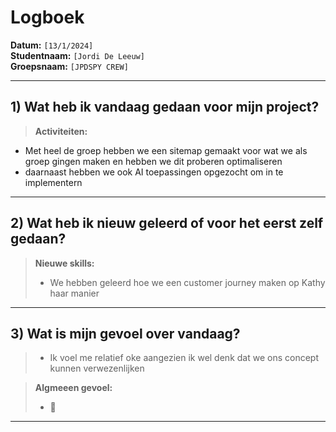# Logboek

**Datum:** `[13/1/2024]`  
**Studentnaam:** `[Jordi De Leeuw]`  
**Groepsnaam:** `[JPDSPY CREW]`

---

## 1) Wat heb ik vandaag gedaan voor mijn project?

> **Activiteiten:**

- Met heel de groep hebben we een sitemap gemaakt voor wat we als groep gingen maken en hebben we dit proberen optimaliseren
- daarnaast hebben we ook AI toepassingen opgezocht om in te implementern

---

## 2) Wat heb ik nieuw geleerd of voor het eerst zelf gedaan?

> **Nieuwe skills:**
>
> - We hebben geleerd hoe we een customer journey maken op Kathy haar manier

---

## 3) Wat is mijn gevoel over vandaag?

> - Ik voel me relatief oke aangezien ik wel denk dat we ons concept kunnen verwezenlijken

> **Algmeeen gevoel:**
>
> - 🙂

---
